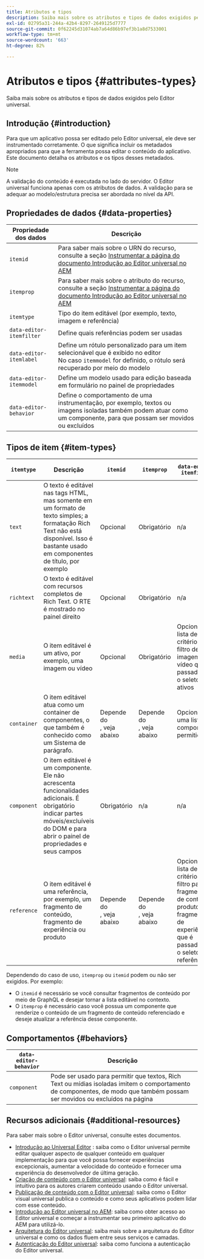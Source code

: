 ```yaml
---
title: Atributos e tipos
description: Saiba mais sobre os atributos e tipos de dados exigidos pelo Editor universal.
exl-id: 02795a31-244a-42b4-8297-2649125d7777
source-git-commit: 0f62245d31074ab7a64d86b97ef3b1a8d7533001
workflow-type: tm+mt
source-wordcount: '663'
ht-degree: 82%

---
```


# Atributos e tipos {#attributes-types}

Saiba mais sobre os atributos e tipos de dados exigidos pelo Editor universal.

## Introdução {#introduction}

Para que um aplicativo possa ser editado pelo Editor universal, ele deve ser instrumentado corretamente. O que significa incluir os metadados apropriados para que a ferramenta possa editar o conteúdo do aplicativo. Este documento detalha os atributos e os tipos desses metadados.

>[!NOTE]
>
>A validação do conteúdo é executada no lado do servidor. O Editor universal funciona apenas com os atributos de dados. A validação para se adequar ao modelo/estrutura precisa ser abordada no nível da API.

## Propriedades de dados {#data-properties}

| Propriedade dos dados | Descrição |
|---|---|
| `itemid` | Para saber mais sobre o URN do recurso, consulte a seção [Instrumentar a página do documento Introdução ao Editor universal no AEM](getting-started.md#instrument-thepage) |
| `itemprop` | Para saber mais sobre o atributo do recurso, consulte a seção [Instrumentar a página do documento Introdução ao Editor universal no AEM](getting-started.md#instrument-thepage) |
| `itemtype` | Tipo do item editável (por exemplo, texto, imagem e referência) |
| `data-editor-itemfilter` | Define quais referências podem ser usadas |
| `data-editor-itemlabel` | Define um rótulo personalizado para um item selecionável que é exibido no editor <br>No caso `itemmodel` for definido, o rótulo será recuperado por meio do modelo |
| `data-editor-itemmodel` | Define um modelo usado para edição baseada em formulário no painel de propriedades |
| `data-editor-behavior` | Define o comportamento de uma instrumentação, por exemplo, textos ou imagens isoladas também podem atuar como um componente, para que possam ser movidos ou excluídos |

## Tipos de item {#item-types}

| `itemtype` | Descrição | `itemid` | `itemprop` | `data-editor-itemfilter` | `data-editor-itemlabel` | `data-editor-itemmodel` | `data-editor-behvior` |
|---|---|---|---|---|---|---|---|
| `text` | O texto é editável nas tags HTML, mas somente em um formato de texto simples; a formatação Rich Text não está disponível. Isso é bastante usado em componentes de título, por exemplo | Opcional | Obrigatório | n/a | Opcional | n/a | Opcional |
| `richtext` | O texto é editável com recursos completos de Rich Text. O RTE é mostrado no painel direito | Opcional | Obrigatório | n/a | Opcional | n/a | Opcional |
| `media` | O item editável é um ativo, por exemplo, uma imagem ou vídeo | Opcional | Obrigatório | Opcional<br>lista de critérios de filtro de imagem ou vídeo que é passada para o seletor de ativos | Opcional | n/a | Opcional |
| `container` | O item editável atua como um container de componentes, o que também é conhecido como um Sistema de parágrafo. | Depende do <br>, veja abaixo | Depende do <br>, veja abaixo | Opcional<br>uma lista de componentes permitidos | Opcional | n/a | n/a |
| `component` | O item editável é um componente. Ele não acrescenta funcionalidades adicionais. É obrigatório indicar partes móveis/excluíveis do DOM e para abrir o painel de propriedades e seus campos | Obrigatório | n/a | n/a | Opcional | Opcional | n/a |
| `reference` | O item editável é uma referência, por exemplo, um fragmento de conteúdo, fragmento de experiência ou produto | Depende do <br>, veja abaixo | Depende do <br>, veja abaixo | Opcional<br>lista de critérios de filtro para fragmentos de conteúdo, produtos ou fragmentos de experiência que é passada para o seletor de referência | Opcional | Opcional | n/a |

Dependendo do caso de uso, `itemprop` ou `itemid` podem ou não ser exigidos. Por exemplo:

* O `itemid` é necessário se você consultar fragmentos de conteúdo por meio de GraphQL e desejar tornar a lista editável no contexto.
* O `itemprop` é necessário caso você possua um componente que renderize o conteúdo de um fragmento de conteúdo referenciado e deseje atualizar a referência desse componente.

## Comportamentos {#behaviors}

| `data-editor-behavior` | Descrição |
|---|---|
| `component` | Pode ser usado para permitir que textos, Rich Text ou mídias isoladas imitem o comportamento de componentes, de modo que também possam ser movidos ou excluídos na página |

## Recursos adicionais {#additional-resources}

Para saber mais sobre o Editor universal, consulte estes documentos.

* [Introdução ao Universal Editor](introduction.md) : saiba como o Editor universal permite editar qualquer aspecto de qualquer conteúdo em qualquer implementação para que você possa fornecer experiências excepcionais, aumentar a velocidade do conteúdo e fornecer uma experiência do desenvolvedor de última geração.
* [Criação de conteúdo com o Editor universal](authoring.md): saiba como é fácil e intuitivo para os autores criarem conteúdo usando o Editor universal.
* [Publicação de conteúdo com o Editor universal](publishing.md): saiba como o Editor visual universal publica o conteúdo e como seus aplicativos podem lidar com esse conteúdo.
* [Introdução ao Editor universal no AEM](getting-started.md): saiba como obter acesso ao Editor universal e começar a instrumentar seu primeiro aplicativo do AEM para utilizá-lo.
* [Arquitetura do Editor universal](architecture.md): saiba mais sobre a arquitetura do Editor universal e como os dados fluem entre seus serviços e camadas.
* [Autenticação do Editor universal](authentication.md): saiba como funciona a autenticação do Editor universal.
